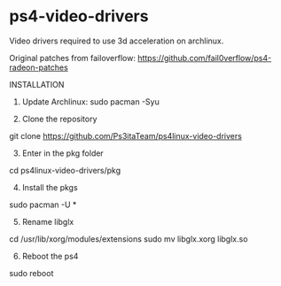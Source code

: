 # ps4-video-drivers
Video drivers required to use 3d acceleration on archlinux.

Original patches from failoverflow: https://github.com/fail0verflow/ps4-radeon-patches


INSTALLATION

1) Update Archlinux:
sudo pacman -Syu

2) Clone the repository

git clone https://github.com/Ps3itaTeam/ps4linux-video-drivers

3) Enter in the pkg folder

cd ps4linux-video-drivers/pkg

4) Install the pkgs

sudo pacman -U *

5) Rename libglx

cd /usr/lib/xorg/modules/extensions
sudo mv libglx.xorg libglx.so

6) Reboot the ps4

sudo reboot
